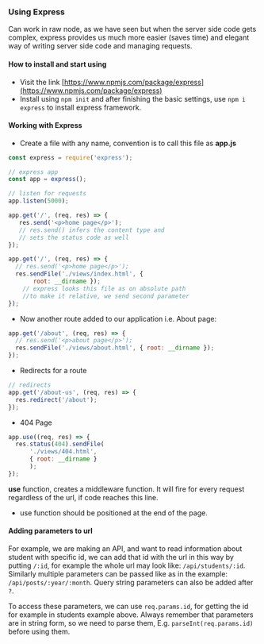 ### Using Express

Can work in raw node, as we have seen but when the server side code gets complex, express provides us much more easier (saves time) and elegant way of writing server side code and managing requests. 

#### How to install and start using

* Visit the link [https://www.npmjs.com/package/express](https://www.npmjs.com/package/express)
* Install using `npm init` and after finishing the basic settings, use `npm i express` to install express framework.

#### Working with Express
* Create a file with any name, convention is to call this file as **app.js**

```js
const express = require('express');

// express app
const app = express();

// listen for requests
app.listen(5000);

app.get('/', (req, res) => {
   res.send('<p>home page</p>'); 
   // res.send() infers the content type and 
   // sets the status code as well
});

```

```js
app.get('/', (req, res) => {
  // res.send('<p>home page</p>');
  res.sendFile('./views/index.html', {
       root: __dirname });
    // express looks this file as on absolute path
    //to make it relative, we send second parameter
});
```
* Now another route added to our application i.e. About page:
```js
app.get('/about', (req, res) => {
  // res.send('<p>about page</p>');
  res.sendFile('./views/about.html', { root: __dirname });
});
```

* Redirects for a route

```js
// redirects
app.get('/about-us', (req, res) => {
  res.redirect('/about');
});
```
* 404 Page

```js
app.use((req, res) => {
  res.status(404).sendFile(
      './views/404.html', 
      { root: __dirname }
      );
});
```

**use** function, creates a middleware function. It will fire for every request regardless of the url, if code reaches this line. 
* use function should be positioned at the end of the page.

#### Adding parameters to url

For example, we are making an API, and want to read information about student with specific id, we can add that id with the url in this way by putting `/:id`, for example the whole url may look like: `/api/students/:id`. Similarly multiple parameters can be passed like as in the example: `/api/posts/:year/:month`. Query string parameters can also be added after `?`.

To access these parameters, we can use `req.params.id`, for getting the id for example in students example above. Always remember that parameters are in string form, so we need to parse them, E.g. `parseInt(req.params.id)` before using them. 